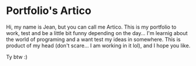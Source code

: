 # Portfolio's Artico

Hi, my name is Jean, but you can call me Artico.
This is my portfolio to work, test and be a little bit funny depending on the day...
I'm learnig about the world of programing and a want test my ideas in somewhere.
This is product of my head (don't scare... I am working in it lol), and I hope you like.

Ty btw :)
